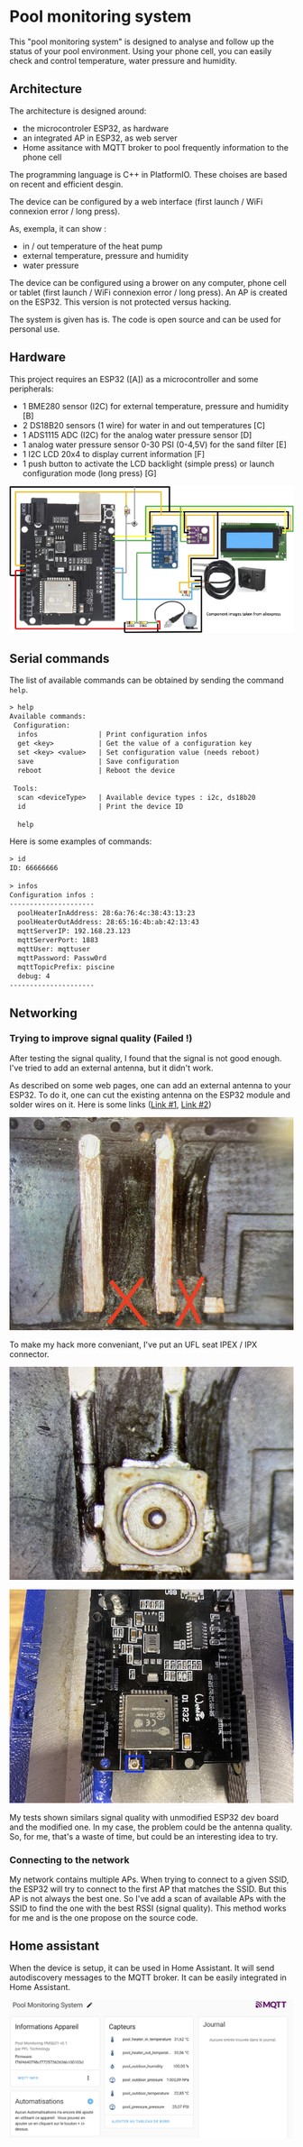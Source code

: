 # Pool monitoring system

This "pool monitoring system" is designed to analyse and follow up the status of your pool environment.
Using your phone cell, you can easily check and control temperature, water pressure and humidity.

## Architecture

The architecture is designed around:

- the microcontroler ESP32, as hardware
- an integrated AP in ESP32, as web server
- Home assitance with MQTT broker to pool frequently information to the phone cell

The programming language is C++ in PlatformIO. These choises are based on recent and efficient desgin.

The device can be configured by a web interface (first launch / WiFi connexion error / long press).

As, exempla, it can show :

- in / out temperature of the heat pump
- external temperature, pressure and humidity
- water pressure

The device can be configured using a brower on any computer, phone cell or tablet (first launch / WiFi connexion error / long press). An AP is created on the ESP32. This version is not protected versus hacking.

The system is given has is. The code is open source and can be used for personal use.

## Hardware

This project requires an ESP32 ([A]) as a microcontroller and some peripherals:

- 1 BME280 sensor (I2C) for external temperature, pressure and humidity [B]
- 2 DS18B20 sensors (1 wire) for water in and out temperatures [C]
- 1 ADS1115 ADC (I2C) for  the analog water pressure sensor [D]
- 1 analog water pressure sensor 0-30 PSI (0-4,5V) for the sand filter [E]
- 1 I2C LCD 20x4 to display current information [F]
- 1 push button to activate the LCD backlight (simple press) or launch configuration mode (long press) [G]

![Schematic](img/schema01.png)

## Serial commands

The list of available commands can be obtained by sending the command ```help```.

```
> help
Available commands:
 Configuration:
  infos               | Print configuration infos
  get <key>           | Get the value of a configuration key
  set <key> <value>   | Set configuration value (needs reboot)
  save                | Save configuration
  reboot              | Reboot the device

 Tools:
  scan <deviceType>   | Available device types : i2c, ds18b20
  id                  | Print the device ID

  help
```

Here is some examples of commands:

```
> id
ID: 66666666

> infos
Configuration infos :
---------------------
  poolHeaterInAddress: 28:6a:76:4c:38:43:13:23
  poolHeaterOutAddress: 28:65:16:4b:ab:42:13:43
  mqttServerIP: 192.168.23.123
  mqttServerPort: 1883
  mqttUser: mqttuser
  mqttPassword: Passw0rd
  mqttTopicPrefix: piscine
  debug: 4
---------------------
```

## Networking

### Trying to improve signal quality (Failed !)

After testing the signal quality, I found that the signal is not good enough. I've tried to add an external antenna, but it didn't work.

As described on some web pages, one can add an external antenna to your ESP32. To do it, one can cut the existing antenna on the ESP32 module and solder wires on it. Here is some links ([Link #1](https://community.home-assistant.io/t/how-to-add-an-external-antenna-to-an-esp-board/131601), [Link #2](https://www.hackster.io/simon-vavpotic/esp32-and-esp8266-external-antenna-f28e6b))

![Cut the antenna](img/ESP32_dev_board_cut_antenna_low.jpg)

To make my hack more conveniant, I've put an UFL seat IPEX / IPX connector.

![ESP32 UFL seat IPEX / IPX](img/ESP32_dev_board_add_UFL_seat_IPEX_IPX_low.jpg)

![ESP32 board with external antenna](img/ESP32_dev_board_with_UFL_seat_IPEX_IPX_low.jpg)

My tests shown similars signal quality with unmodified ESP32 dev board and the modified one. In my case, the problem could be the antenna quality. So, for me, that's a waste of time, but could be an interesting idea to try.

### Connecting to the network

My network contains multiple APs. When trying to connect to a given SSID, the ESP32 will try to connect to the first AP that matches the SSID. But this AP is not always the best one. So I've add a scan of available APs with the SSID to find the one with the best RSSI (signal quality). This method works for me and is the one propose on the source code.

## Home assistant

When the device is setup, it can be used in Home Assistant. It will send autodiscovery messages to the MQTT broker. It can be easily integrated in Home Assistant.

![Home assistant integration](img/Hass_autodiscovery.jpg)
